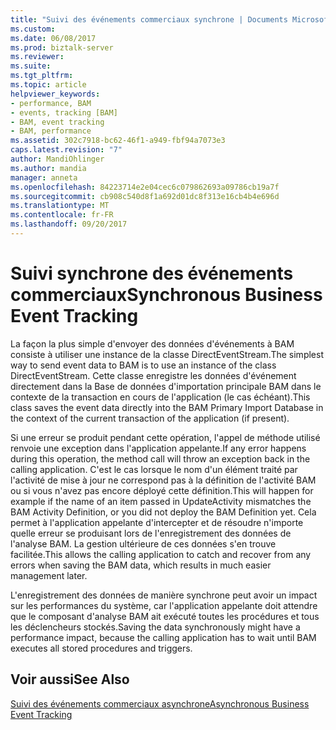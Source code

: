 ```yaml
---
title: "Suivi des événements commerciaux synchrone | Documents Microsoft"
ms.custom: 
ms.date: 06/08/2017
ms.prod: biztalk-server
ms.reviewer: 
ms.suite: 
ms.tgt_pltfrm: 
ms.topic: article
helpviewer_keywords:
- performance, BAM
- events, tracking [BAM]
- BAM, event tracking
- BAM, performance
ms.assetid: 302c7918-bc62-46f1-a949-fbf94a7073e3
caps.latest.revision: "7"
author: MandiOhlinger
ms.author: mandia
manager: anneta
ms.openlocfilehash: 84223714e2e04cec6c079862693a09786cb19a7f
ms.sourcegitcommit: cb908c540d8f1a692d01dc8f313e16cb4b4e696d
ms.translationtype: MT
ms.contentlocale: fr-FR
ms.lasthandoff: 09/20/2017
---
```

# <a name="synchronous-business-event-tracking"></a><span data-ttu-id="87b2b-102">Suivi synchrone des événements commerciaux</span><span class="sxs-lookup"><span data-stu-id="87b2b-102">Synchronous Business Event Tracking</span></span>
<span data-ttu-id="87b2b-103">La façon la plus simple d'envoyer des données d'événements à BAM consiste à utiliser une instance de la classe DirectEventStream.</span><span class="sxs-lookup"><span data-stu-id="87b2b-103">The simplest way to send event data to BAM is to use an instance of the class DirectEventStream.</span></span> <span data-ttu-id="87b2b-104">Cette classe enregistre les données d'événement directement dans la Base de données d'importation principale BAM dans le contexte de la transaction en cours de l'application (le cas échéant).</span><span class="sxs-lookup"><span data-stu-id="87b2b-104">This class saves the event data directly into the BAM Primary Import Database in the context of the current transaction of the application (if present).</span></span>  
  
 <span data-ttu-id="87b2b-105">Si une erreur se produit pendant cette opération, l'appel de méthode utilisé renvoie une exception dans l'application appelante.</span><span class="sxs-lookup"><span data-stu-id="87b2b-105">If any error happens during this operation, the method call will throw an exception back in the calling application.</span></span> <span data-ttu-id="87b2b-106">C'est le cas lorsque le nom d'un élément traité par l'activité de mise à jour ne correspond pas à la définition de l'activité BAM ou si vous n'avez pas encore déployé cette définition.</span><span class="sxs-lookup"><span data-stu-id="87b2b-106">This will happen for example if the name of an item passed in UpdateActivity mismatches the BAM Activity Definition, or you did not deploy the BAM Definition yet.</span></span> <span data-ttu-id="87b2b-107">Cela permet à l'application appelante d'intercepter et de résoudre n'importe quelle erreur se produisant lors de l'enregistrement des données de l'analyse BAM. La gestion ultérieure de ces données s'en trouve facilitée.</span><span class="sxs-lookup"><span data-stu-id="87b2b-107">This allows the calling application to catch and recover from any errors when saving the BAM data, which results in much easier management later.</span></span>  
  
 <span data-ttu-id="87b2b-108">L'enregistrement des données de manière synchrone peut avoir un impact sur les performances du système, car l'application appelante doit attendre que le composant d'analyse BAM ait exécuté toutes les procédures et tous les déclencheurs stockés.</span><span class="sxs-lookup"><span data-stu-id="87b2b-108">Saving the data synchronously might have a performance impact, because the calling application has to wait until BAM executes all stored procedures and triggers.</span></span>  
  
## <a name="see-also"></a><span data-ttu-id="87b2b-109">Voir aussi</span><span class="sxs-lookup"><span data-stu-id="87b2b-109">See Also</span></span>  
 [<span data-ttu-id="87b2b-110">Suivi des événements commerciaux asynchrone</span><span class="sxs-lookup"><span data-stu-id="87b2b-110">Asynchronous Business Event Tracking</span></span>](../core/asynchronous-business-event-tracking.md)